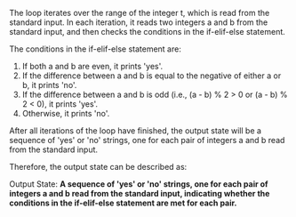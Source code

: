 The loop iterates over the range of the integer t, which is read from the standard input. In each iteration, it reads two integers a and b from the standard input, and then checks the conditions in the if-elif-else statement.

The conditions in the if-elif-else statement are:

1. If both a and b are even, it prints 'yes'.
2. If the difference between a and b is equal to the negative of either a or b, it prints 'no'.
3. If the difference between a and b is odd (i.e., (a - b) % 2 > 0 or (a - b) % 2 < 0), it prints 'yes'.
4. Otherwise, it prints 'no'.

After all iterations of the loop have finished, the output state will be a sequence of 'yes' or 'no' strings, one for each pair of integers a and b read from the standard input.

Therefore, the output state can be described as:

Output State: **A sequence of 'yes' or 'no' strings, one for each pair of integers a and b read from the standard input, indicating whether the conditions in the if-elif-else statement are met for each pair.**